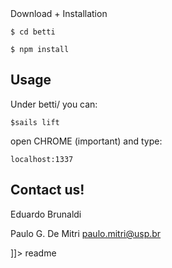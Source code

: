 <snippet>
  <content><![CDATA[
# ${1:Project Name}
Small social website with AngularJS + Sails.

## Download + Installation

`$ cd betti`

`$ npm install`


## Usage

Under betti/ you can:

`$sails lift`

open CHROME (important) and type:

`localhost:1337`

## Contact us!
Eduardo Brunaldi

Paulo G. De Mitri		paulo.mitri@usp.br


]]></content>
  <tabTrigger>readme</tabTrigger>
</snippet>

